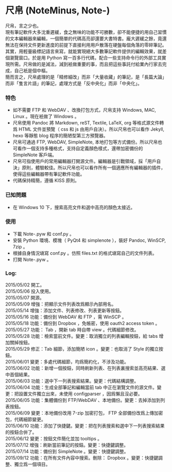 # 尺帛 (NoteMinus, Note-)
尺帛，言之少也。  
現有筆記軟件大多沈重遲緩，食之無味的功能不可勝數，卻不能便捷的用自己習慣的文本編輯器來編輯，一個簡單的代碼高亮卻還要大書特書。龐大遲緩之餘，竟還無法在保持文件更新進度的前提下直接利用用戶散落在硬盤每個角落的零碎筆記。其實，用輕量級標記語言來寫，就能實現絕大多數筆記軟件提供的編輯效果，就差個瀏覽窗口。於是用 Python 寫一百多行代碼，配合一些支持命令行的外部工具實現所需。尺帛做的是減法，減到衹做重要的事，而且把這些事託付給業內行家去完成，自己衹是個中樞。  
簡而言之，尺帛處理的是「精修細改」而非「大量收藏」的筆記，是「長篇大論」而非「隻言片語」的筆記，處理方式是「反中央化」而非「中央化」。  

### 特色
* 如不需要 FTP 和 WebDAV 、改換打包方式，尺帛支持 Windows, MAC, Linux 。現在衹做了 Windows 。
* 尺帛使用 Pandoc 將 Markdown, reST, Textile, LaTeX, org 等格式源文件轉爲 HTML 文件並預覽（ css 和 js 由用戶自決）。所以尺帛也可以看作 Jekyll, hexo 等靜態 blog 程序的簡陋型第三方預覽器。
* 尺帛可通過 FTP, WebDAV, SimpleNote, 本地打包等方式備份。所以尺帛也可看作一個支持多種格式，支持自定義顏色樣式，還帶加密備份的 SimpleNote 客戶端。
* 尺帛可指使用戶的常用編輯器打開源文件。編輯器是引戰領域，採「用戶自決」原則，體驗較佳。所以尺帛也可以看作所有一個適應所有編輯器的插件，使得這些編輯器帶有筆記軟件功能。
* 代碼保持精簡，遵循 KISS 原則。

### 已知問題
* 在 Windows 10 下，搜索高亮文件和選中高亮的顏色太接近。

### 使用
* 下載 Note-.pyw 和 conf.py 。
* 安裝 Python 環境、模塊（ PyQt4 和 simplenote ），裝好 Pandoc, WinSCP, 7zip 。
* 根據自身情況塡寫 conf.py 。仿照 files.txt 的格式塡寫自己的文件列表。
* 打開 Note-.pyw 。

### Log:
2015/05/02 開工。  
2015/05/06 投入使用。  
2015/05/07 開源。  
2015/05/09 增強：把顯示文件列表改爲顯示內部用名。  
2015/05/14 增強：添加文件、列表修改、列表更新等按鈕。  
2015/05/16 功能：備份到 WebDAV 和 FTP ，需 WinSCP 。  
2015/05/18 功能：備份到 Dropbox ，免帳密，使用 oauth2 access token 。  
2015/05/27 功能： Tab ，開新 tab 時自帶 view 。代碼細節修改。  
2015/05/28 功能：檢索當前文件。變更：取消獨立的列表編輯按鈕，給 tabs 增加關掉按鈕。  
2015/05/29 修正：Tab 細節，添加簡陋 icon 。變更：也取消了 Style 的獨立按鈕。  
2015/06/01 變更：多處代碼細節，均爲簡約化，不涉及功能。  
2015/06/02 功能：新增一個按鈕，同時刷新列表、在列表裏搜索並高亮結果、選中首個結果。  
2015/06/03 功能：選中下一列表搜索結果。變更：代碼結構調整。  
2015/06/04 功能：生成全部筆記和編輯當前 tab 中正在瀏覽文件的源文件。變更：把設置文件獨立出來，未使用 configparser ，因爲懶且沒必要。  
2015/06/05 功能：集體備份到 FTP/WebDAV 、本地備份。變更：去掉添加到列表按鈕。  
2015/06/09 變更：本地備份改用 7-zip 加密打包， FTP 全部備份改爲上傳加密包，代碼細節變更。  
2015/06/10 功能：添加了快捷鍵。變更：把在列表搜索和選中下一列表搜索結果的按鈕合倂了。  
2015/06/12 變更：按鈕文件簡化並加 tooltips 。  
2015/07/12 增強：刷新當前筆記的按鈕。變更：快捷鍵調整。  
2015/07/14 功能：備份到 SimpleNote 。變更：快捷鍵調整。  
2015/09/12 功能：在所有文件內容中搜索。刪除： Dropbox 。變更：快捷鍵調整、獨立爲一個項目。  
